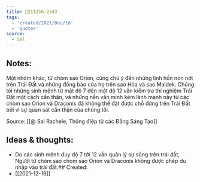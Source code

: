 ```yaml
---
title: 💬211216-2343
tags:
  - 'created/2021/Dec/16'
  - 'quotes'
source:
  - Sal
---
```


## Notes:
Một nhóm khác, từ chòm sao Orion, cũng chú ý đến những linh hồn non nớt trên Trái Đất và những đồng bào của họ trên sao Hỏa và sao Maldek. Chúng tôi những sinh mệnh từ mật độ 7 đến mật dộ 12 vẫn kiểm tra thí nghiệm Trái Đất một cách cẩn thận, và những nền văn minh kém lành mạnh này từ các chòm sao Orion và Draconis đã không thể đặt được chỗ đứng trên Trái Đất bởi vì sự quan sát cẩn thận của chúng tôi.

Source: [[@ Sal Rachele, Thông điệp từ các Đấng Sáng Tạo]]

## Ideas & thoughts:
- Do các sinh mệnh duy độ 7 tới 12 vẫn quản lý sự sống trên trái đất, Người từ chòm sao chòm sao Orion và Draconis không được phép du nhập vào trái đất.## Created:
- [[2021-12-16]]
